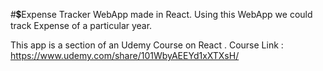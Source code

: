 #💲Expense Tracker WebApp made in React.
Using this WebApp we could track Expense of a particular year.

This app is a section of an Udemy Course on React .
Course Link : https://www.udemy.com/share/101WbyAEEYd1xXTXsH/
